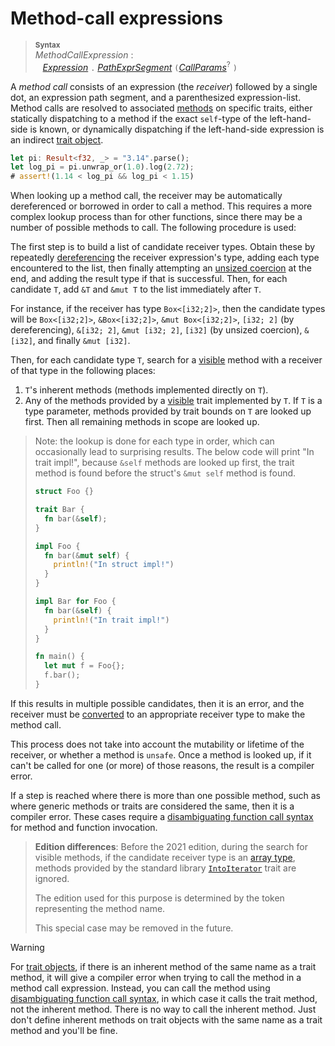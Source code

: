 # Method-call expressions

> **<sup>Syntax</sup>**\
> _MethodCallExpression_ :\
> &nbsp;&nbsp; [_Expression_] `.` [_PathExprSegment_] `(`[_CallParams_]<sup>?</sup> `)`

A _method call_ consists of an expression (the *receiver*) followed by a single dot, an expression path segment, and a parenthesized expression-list.
Method calls are resolved to associated [methods] on specific traits, either statically dispatching to a method if the exact `self`-type of the left-hand-side is known, or dynamically dispatching if the left-hand-side expression is an indirect [trait object](../types/trait-object.md).

```rust
let pi: Result<f32, _> = "3.14".parse();
let log_pi = pi.unwrap_or(1.0).log(2.72);
# assert!(1.14 < log_pi && log_pi < 1.15)
```

When looking up a method call, the receiver may be automatically dereferenced or borrowed in order to call a method.
This requires a more complex lookup process than for other functions, since there may be a number of possible methods to call.
The following procedure is used:

The first step is to build a list of candidate receiver types.
Obtain these by repeatedly [dereferencing][dereference] the receiver expression's type, adding each type encountered to the list, then finally attempting an [unsized coercion] at the end, and adding the result type if that is successful.
Then, for each candidate `T`, add `&T` and `&mut T` to the list immediately after `T`.

For instance, if the receiver has type `Box<[i32;2]>`, then the candidate types will be `Box<[i32;2]>`, `&Box<[i32;2]>`, `&mut Box<[i32;2]>`, `[i32; 2]` (by dereferencing), `&[i32; 2]`, `&mut [i32; 2]`, `[i32]` (by unsized coercion), `&[i32]`, and finally `&mut [i32]`.

Then, for each candidate type `T`, search for a [visible] method with a receiver of that type in the following places:

1. `T`'s inherent methods (methods implemented directly on `T`).
1. Any of the methods provided by a [visible] trait implemented by `T`.
   If `T` is a type parameter, methods provided by trait bounds on `T` are looked up first.
   Then all remaining methods in scope are looked up.

> Note: the lookup is done for each type in order, which can occasionally lead to surprising results.
> The below code will print "In trait impl!", because `&self` methods are looked up first, the trait method is found before the struct's `&mut self` method is found.
>
> ```rust
> struct Foo {}
>
> trait Bar {
>   fn bar(&self);
> }
>
> impl Foo {
>   fn bar(&mut self) {
>     println!("In struct impl!")
>   }
> }
>
> impl Bar for Foo {
>   fn bar(&self) {
>     println!("In trait impl!")
>   }
> }
>
> fn main() {
>   let mut f = Foo{};
>   f.bar();
> }
> ```

If this results in multiple possible candidates, then it is an error, and the receiver must be [converted][disambiguate call] to an appropriate receiver type to make the method call.

This process does not take into account the mutability or lifetime of the receiver, or whether a method is `unsafe`.
Once a method is looked up, if it can't be called for one (or more) of those reasons, the result is a compiler error.

If a step is reached where there is more than one possible method, such as where generic methods or traits are considered the same, then it is a compiler error.
These cases require a [disambiguating function call syntax] for method and function invocation.

> **Edition differences**: Before the 2021 edition, during the search for visible methods, if the candidate receiver type is an [array type], methods provided by the standard library [`IntoIterator`] trait are ignored.
>
> The edition used for this purpose is determined by the token representing the method name.
>
> This special case may be removed in the future.


> [!WARNING]
> For [trait objects], if there is an inherent method of the same name as a trait method, it will give a compiler error when trying to call the method in a method call expression.
> Instead, you can call the method using [disambiguating function call syntax], in which case it calls the trait method, not the inherent method.
> There is no way to call the inherent method.
> Just don't define inherent methods on trait objects with the same name as a trait method and you'll be fine.

[_CallParams_]: call-expr.md
[_Expression_]: ../expressions.md
[_PathExprSegment_]: ../paths.md#paths-in-expressions
[visible]: ../visibility-and-privacy.md
[array type]: ../types/array.md
[trait objects]: ../types/trait-object.md
[disambiguate call]: call-expr.md#disambiguating-function-calls
[disambiguating function call syntax]: call-expr.md#disambiguating-function-calls
[dereference]: operator-expr.md#the-dereference-operator
[methods]: ../items/associated-items.md#methods
[unsized coercion]: ../type-coercions.md#unsized-coercions
[`IntoIterator`]: std::iter::IntoIterator
